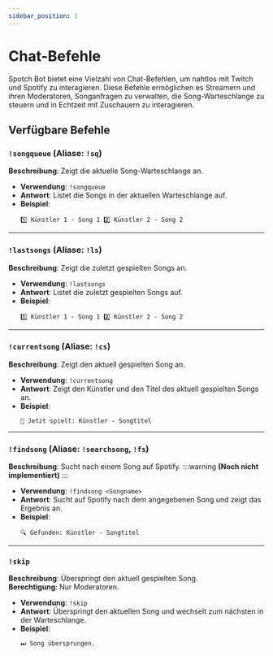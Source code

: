 ```yaml
---
sidebar_position: 1
---
```


# Chat-Befehle

Spotch Bot bietet eine Vielzahl von Chat-Befehlen, um nahtlos mit Twitch und Spotify zu interagieren. Diese Befehle ermöglichen es Streamern und ihren Moderatoren, Songanfragen zu verwalten, die Song-Warteschlange zu steuern und in Echtzeit mit Zuschauern zu interagieren.

## Verfügbare Befehle

### `!songqueue` (Aliase: `!sq`)
**Beschreibung**: Zeigt die aktuelle Song-Warteschlange an.

- **Verwendung**: `!songqueue`
- **Antwort**: Listet die Songs in der aktuellen Warteschlange auf.
- **Beispiel**:
  ```
  1️⃣ Künstler 1 - Song 1 2️⃣ Künstler 2 - Song 2
  ```

---

### `!lastsongs` (Aliase: `!ls`)
**Beschreibung**: Zeigt die zuletzt gespielten Songs an.

- **Verwendung**: `!lastsongs`
- **Antwort**: Listet die zuletzt gespielten Songs auf.
- **Beispiel**:
  ```
  1️⃣ Künstler 1 - Song 1 2️⃣ Künstler 2 - Song 2
  ```

---

### `!currentsong` (Aliase: `!cs`)
**Beschreibung**: Zeigt den aktuell gespielten Song an.

- **Verwendung**: `!currentsong`
- **Antwort**: Zeigt den Künstler und den Titel des aktuell gespielten Songs an.
- **Beispiel**:
  ```
  🎵 Jetzt spielt: Künstler - Songtitel
  ```

---

### `!findsong` (Aliase: `!searchsong`, `!fs`)
**Beschreibung**: Sucht nach einem Song auf Spotify. 
:::warning
**(Noch nicht implementiert)**
:::

- **Verwendung**: `!findsong <Songname>`
- **Antwort**: Sucht auf Spotify nach dem angegebenen Song und zeigt das Ergebnis an.
- **Beispiel**:
  ```
  🔍 Gefunden: Künstler - Songtitel
  ```

---

### `!skip`
**Beschreibung**: Überspringt den aktuell gespielten Song.  
**Berechtigung**: Nur Moderatoren.

- **Verwendung**: `!skip`
- **Antwort**: Überspringt den aktuellen Song und wechselt zum nächsten in der Warteschlange.
- **Beispiel**:
  ```
  ⏭ Song übersprungen.
  ```